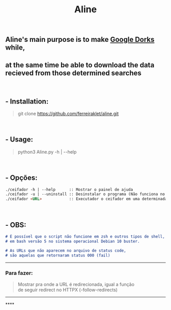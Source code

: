 <h1 align="center">Aline</h1> <br>

## Aline's main purpose is to make [Google Dorks](https://en.wikipedia.org/wiki/Google_hacking) while,
## at the same time be able to download the data recieved from those determined searches <br>

<br>

## - Installation:

> git clone https://github.com/ferreiraklet/aline.git <br>

<br>

## - Usage:

> python3 Aline.py -h | --help <br>

<br>

## - Opções:

```markdown
./ceifador -h | --help      :: Mostrar o painel de ajuda
./ceifador -u | --uninstall :: Desinstalar o programa (Não funciona no momento!)
./ceifador <URL>            :: Executador o ceifador em uma determinada URL (sem HTTP/S na URL)
```
<br>

## - OBS:

```markdown
# É possível que o script não funcione em zsh e outros tipos de shell, ele só foi testado
# em bash versão 5 no sistema operacional Debian 10 buster.

# As URLs que não aparecem no arquivo de status code,
# são aquelas que retornaram status 000 (fail)
```
<hr>

### Para fazer:

> Mostrar pra onde a URL é redirecionada, igual a função <br>
> de seguir redirect no HTTPX (-follow-redirects)

<hr>****
